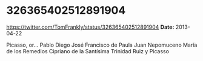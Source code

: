 # 326365402512891904
https://twitter.com/TomFrankly/status/326365402512891904
**Date:** 2013-04-22

Picasso, or... Pablo Diego José Francisco de Paula Juan Nepomuceno María de los Remedios Cipriano de la Santísima Trinidad Ruiz y Picasso
